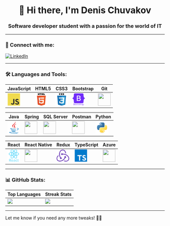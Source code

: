 <h1 align="center">👋 Hi there, I'm Denis Chuvakov</h1>
<h3 align="center">Software developer student with a passion for the world of IT</h3>

---

### 🚀 Connect with me:
[![LinkedIn](https://img.shields.io/badge/LinkedIn-blue?style=for-the-badge&logo=linkedin)](https://linkedin.com/in/denis-chuvakov-25bbab22b)

---

### 🛠 Languages and Tools:
| JavaScript | HTML5 | CSS3 | Bootstrap | Git |
|-----------|-------|------|-----------|-----|
| <img src="https://raw.githubusercontent.com/devicons/devicon/master/icons/javascript/javascript-original.svg" width="40" height="40"/> | <img src="https://raw.githubusercontent.com/devicons/devicon/master/icons/html5/html5-original-wordmark.svg" width="40" height="40"/> | <img src="https://raw.githubusercontent.com/devicons/devicon/master/icons/css3/css3-original-wordmark.svg" width="40" height="40"/> | <img src="https://raw.githubusercontent.com/devicons/devicon/master/icons/bootstrap/bootstrap-plain-wordmark.svg" width="40" height="40"/> | <img src="https://www.vectorlogo.zone/logos/git-scm/git-scm-icon.svg" width="40" height="40"/> |

| Java | Spring | SQL Server | Postman | Python |
|------|--------|------------|---------|--------|
| <img src="https://raw.githubusercontent.com/devicons/devicon/master/icons/java/java-original.svg" width="40" height="40"/> | <img src="https://www.vectorlogo.zone/logos/springio/springio-icon.svg" width="40" height="40"/> | <img src="https://www.svgrepo.com/show/303229/microsoft-sql-server-logo.svg" width="40" height="40"/> | <img src="https://www.vectorlogo.zone/logos/getpostman/getpostman-icon.svg" width="40" height="40"/> | <img src="https://raw.githubusercontent.com/devicons/devicon/master/icons/python/python-original.svg" width="40" height="40"/> |

| React | React Native | Redux | TypeScript | Azure |
|-------|-------------|-------|------------|-------|
| <img src="https://raw.githubusercontent.com/devicons/devicon/master/icons/react/react-original-wordmark.svg" width="40" height="40"/> | <img src="https://reactnative.dev/img/header_logo.svg" width="40" height="40"/> | <img src="https://raw.githubusercontent.com/devicons/devicon/master/icons/redux/redux-original.svg" width="40" height="40"/> | <img src="https://raw.githubusercontent.com/devicons/devicon/master/icons/typescript/typescript-original.svg" width="40" height="40"/> | <img src="https://cdn.svgporn.com/logos/microsoft-azure.svg" width="40" height="40"/> |

---

### 📊 GitHub Stats:
| Top Languages | Streak Stats |
|--------------|-------------|
| <img src="https://github-readme-stats-sigma-five.vercel.app/api/top-langs?username=denishki&show_icons=true&theme=dark&locale=en&layout=compact" width="345"/> | <img src="https://streak-stats.demolab.com/?user=denishki&theme=dark" width="425"/> |

---

Let me know if you need any more tweaks! 🚀🔥
